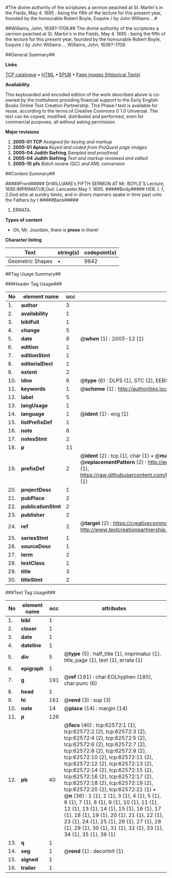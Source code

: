#The divine authority of the scriptures a sermon peached at St. Martin's in the Fields, May 4. 1695 : being the fifth of the lecture for this present year, founded by the honourable Robert Boyle, Esquire / by John Williams ...#

##Williams, John, 1636?-1709.##
The divine authority of the scriptures a sermon peached at St. Martin's in the Fields, May 4. 1695 : being the fifth of the lecture for this present year, founded by the honourable Robert Boyle, Esquire / by John Williams ...
Williams, John, 1636?-1709.

##General Summary##

**Links**

[TCP catalogue](http://www.ota.ox.ac.uk/tcp/)  • 
[HTML](http://tei.it.ox.ac.uk/tcp/Texts-HTML/free/A66/A66395.html)  • 
[EPUB](http://tei.it.ox.ac.uk/tcp/Texts-EPUB/free/A66/A66395.epub) • 
[Page images (Historical Texts)](https://data.historicaltexts.jisc.ac.uk/view?pubId=eebo-12497822e&pageId=eebo-12497822e-62572-1)

**Availability**

This keyboarded and encoded edition of the
	       work described above is co-owned by the institutions
	       providing financial support to the Early English Books
	       Online Text Creation Partnership. This Phase I text is
	       available for reuse, according to the terms of Creative
	       Commons 0 1.0 Universal. The text can be copied,
	       modified, distributed and performed, even for
	       commercial purposes, all without asking permission.

**Major revisions**

1. __2005-01__ __TCP__ *Assigned for keying and markup*
1. __2005-01__ __Aptara__ *Keyed and coded from ProQuest page images*
1. __2005-04__ __Judith Siefring__ *Sampled and proofread*
1. __2005-04__ __Judith Siefring__ *Text and markup reviewed and edited*
1. __2005-10__ __pfs__ *Batch review (QC) and XML conversion*

##Content Summary##

#####Front#####
DrWILLIAMS's
FIFTH SERMON
AT
Mr. BOYLE'S Lecture,
1695.IMPRIMATUR,Guil. Lancaster.May 1.
1695.
#####Body#####
HEB. I. 1, 2.God who at sundry times, and in divers
manners spake in time past unto the Fathers
by t
#####Back#####

1. ERRATA.

**Types of content**

  * Oh, Mr. Jourdain, there is **prose** in there!

**Character listing**


|Text|string(s)|codepoint(s)|
|---|---|---|
|Geometric Shapes|▪|9642|

##Tag Usage Summary##

###Header Tag Usage###

|No|element name|occ|attributes|
|---|---|---|---|
|1.|__author__|3||
|2.|__availability__|1||
|3.|__biblFull__|1||
|4.|__change__|5||
|5.|__date__|8| @__when__ (1) : 2005-12 (1)|
|6.|__edition__|1||
|7.|__editionStmt__|1||
|8.|__editorialDecl__|1||
|9.|__extent__|2||
|10.|__idno__|6| @__type__ (6) : DLPS (1), STC (2), EEBO-CITATION (1), OCLC (1), VID (1)|
|11.|__keywords__|1| @__scheme__ (1) : http://authorities.loc.gov/ (1)|
|12.|__label__|5||
|13.|__langUsage__|1||
|14.|__language__|1| @__ident__ (1) : eng (1)|
|15.|__listPrefixDef__|1||
|16.|__note__|6||
|17.|__notesStmt__|2||
|18.|__p__|11||
|19.|__prefixDef__|2| @__ident__ (2) : tcp (1), char (1)  •  @__matchPattern__ (2) : ([0-9\-]+):([0-9IVX]+) (1), (.+) (1)  •  @__replacementPattern__ (2) : http://eebo.chadwyck.com/downloadtiff?vid=$1&page=$2 (1), https://raw.githubusercontent.com/textcreationpartnership/Texts/master/tcpchars.xml#$1 (1)|
|20.|__projectDesc__|1||
|21.|__pubPlace__|2||
|22.|__publicationStmt__|2||
|23.|__publisher__|2||
|24.|__ref__|2| @__target__ (2) : https://creativecommons.org/publicdomain/zero/1.0/ (1), http://www.textcreationpartnership.org/docs/. (1)|
|25.|__seriesStmt__|1||
|26.|__sourceDesc__|1||
|27.|__term__|2||
|28.|__textClass__|1||
|29.|__title__|3||
|30.|__titleStmt__|2||


###Text Tag Usage###

|No|element name|occ|attributes|
|---|---|---|---|
|1.|__bibl__|1||
|2.|__closer__|1||
|3.|__date__|1||
|4.|__dateline__|1||
|5.|__div__|5| @__type__ (5) : half_title (1), imprimatur (1), title_page (1), text (1), errata (1)|
|6.|__epigraph__|1||
|7.|__g__|191| @__ref__ (191) : char:EOLhyphen (185), char:punc (6)|
|8.|__head__|1||
|9.|__hi__|161| @__rend__ (3) : sup (3)|
|10.|__note__|14| @__place__ (14) : margin (14)|
|11.|__p__|126||
|12.|__pb__|40| @__facs__ (40) : tcp:62572:1 (1), tcp:62572:2 (2), tcp:62572:3 (2), tcp:62572:4 (2), tcp:62572:5 (2), tcp:62572:6 (2), tcp:62572:7 (2), tcp:62572:8 (2), tcp:62572:9 (2), tcp:62572:10 (2), tcp:62572:11 (2), tcp:62572:12 (2), tcp:62572:13 (2), tcp:62572:14 (2), tcp:62572:15 (2), tcp:62572:16 (2), tcp:62572:17 (2), tcp:62572:18 (2), tcp:62572:19 (2), tcp:62572:20 (2), tcp:62572:21 (1)  •  @__n__ (36) : 1 (1), 2 (1), 3 (1), 4 (1), 5 (1), 6 (1), 7 (1), 8 (1), 9 (1), 10 (1), 11 (1), 12 (1), 13 (1), 14 (1), 15 (1), 16 (1), 17 (1), 18 (1), 19 (1), 20 (1), 21 (1), 22 (1), 23 (1), 24 (1), 25 (1), 26 (1), 27 (1), 28 (1), 29 (1), 30 (1), 31 (1), 32 (1), 33 (1), 34 (1), 35 (1), 36 (1)|
|13.|__q__|1||
|14.|__seg__|1| @__rend__ (1) : decorInit (1)|
|15.|__signed__|1||
|16.|__trailer__|1||
